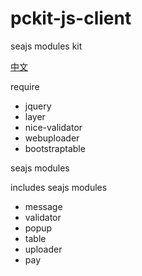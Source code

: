 # pckit-js-client

seajs modules kit

[中文](readme.cn.md)

require

* jquery
* layer
* nice-validator
* webuploader
* bootstraptable

seajs modules

includes seajs modules

* message
* validator
* popup
* table
* uploader
* pay